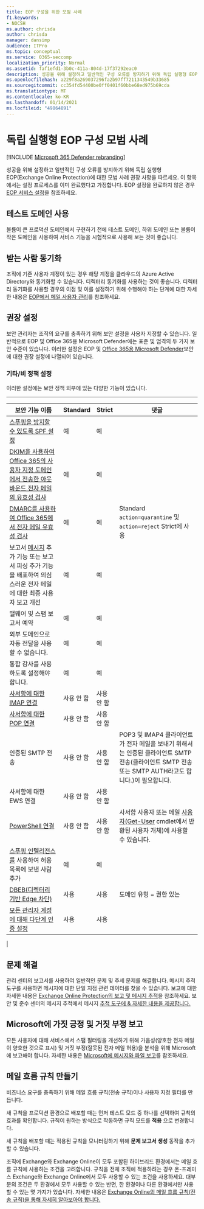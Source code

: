 ```yaml
---
title: EOP 구성을 위한 모범 사례
f1.keywords:
- NOCSH
ms.author: chrisda
author: chrisda
manager: dansimp
audience: ITPro
ms.topic: conceptual
ms.service: O365-seccomp
localization_priority: Normal
ms.assetid: faf1efd1-3b0c-411a-804d-17f37292eac0
description: 성공을 위해 설정하고 일반적인 구성 오류를 방지하기 위해 독립 실행형 EOP(Exchange Online Protection)에 대한 모범 사례 권장 사항을 따르세요.
ms.openlocfilehash: a229f8a269037296fa2b97ff7211343549b33685
ms.sourcegitcommit: cc354fd54400be0ff0401f60bbe68ed975b69cda
ms.translationtype: MT
ms.contentlocale: ko-KR
ms.lasthandoff: 01/14/2021
ms.locfileid: "49864891"
---
```

# <a name="best-practices-for-configuring-standalone-eop"></a>독립 실행형 EOP 구성 모범 사례

[!INCLUDE [Microsoft 365 Defender rebranding](../includes/microsoft-defender-for-office.md)]


성공을 위해 설정하고 일반적인 구성 오류를 방지하기 위해 독립 실행형 EOP(Exchange Online Protection)에 대한 모범 사례 권장 사항을 따르세요. 이 항목에서는 설정 프로세스를 이미 완료했다고 가정합니다. EOP 설정을 완료하지 않은 경우 [EOP 서비스 설정](set-up-your-eop-service.md)을 참조하세요.

## <a name="use-a-test-domain"></a>테스트 도메인 사용

볼륨이 큰 프로덕션 도메인에서 구현하기 전에 테스트 도메인, 하위 도메인 또는 볼륨이 작은 도메인을 사용하여 서비스 기능을 시험적으로 사용해 보는 것이 좋습니다.

## <a name="synchronize-recipients"></a>받는 사람 동기화

조직에 기존 사용자 계정이 있는 경우 해당 계정을 클라우드의 Azure Active Directory와 동기화할 수 있습니다. 디렉터리 동기화를 사용하는 것이 좋습니다. 디렉터리 동기화를 사용할 경우의 이점 및 이를 설정하기 위해 수행해야 하는 단계에 대한 자세한 내용은 [EOP에서 메일 사용자 관리](manage-mail-users-in-eop.md)를 참조하세요.

## <a name="recommended-settings"></a>권장 설정

보안 관리자는 조직의 요구를 충족하기 위해 보안 설정을 사용자 지정할 수 있습니다. 일반적으로 EOP 및 Office 365용 Microsoft Defender에는 표준 및 엄격의 두 가지 보안 수준이 있습니다. 이러한 설정은 EOP 및 [Office 365용 Microsoft Defender](recommended-settings-for-eop-and-office365-atp.md)보안에 대한 권장 설정에 나열되어 있습니다.

### <a name="miscellaneousnon-policy-settings"></a>기타/비 정책 설정

이러한 설정에는 보안 정책 외부에 있는 다양한 기능이 있습니다.

****

|보안 기능 이름|Standard|Strict|댓글|
|---|---|---|---|
|[스푸핑을 방지할 수 있도록 SPF 설정](set-up-spf-in-office-365-to-help-prevent-spoofing.md)|예|예||
|[DKIM을 사용하여 Office 365의 사용자 지정 도메인에서 전송한 아웃바운드 전자 메일의 유효성 검사](use-dkim-to-validate-outbound-email.md)|예|예||
|[DMARC를 사용하여 Office 365에서 전자 메일 유효성 검사](use-dmarc-to-validate-email.md)|예|예|Standard `action=quarantine` 및 `action=reject` Strict에 사용|
|보고서 [메시지](enable-the-report-message-add-in.md) 추가 기능 또는 [](enable-the-report-phish-add-in.md) 보고서 피싱 추가 기능을 배포하여 의심스러운 전자 메일에 대한 최종 사용자 보고 개선|예|예||
|맬웨어 및 스팸 보고서 예약|예|예||
|외부 도메인으로 자동 전달을 사용할 수 없습니다.|예|예||
|통합 감사를 사용하도록 설정해야 합니다.|예|예||
|[사서함에 대한 IMAP 연결](https://docs.microsoft.com/Exchange/clients-and-mobile-in-exchange-online/pop3-and-imap4/enable-or-disable-pop3-or-imap4-access)|사용 안 함|사용 안 함||
|[사서함에 대한 POP 연결](https://docs.microsoft.com/Exchange/clients-and-mobile-in-exchange-online/pop3-and-imap4/enable-or-disable-pop3-or-imap4-access)|사용 안 함|사용 안 함||
|인증된 SMTP 전송|사용 안 함|사용 안 함|POP3 및 IMAP4 클라이언트가 전자 메일을 보내기 위해서는 인증된 클라이언트 SMTP 전송(클라이언트 SMTP 전송 또는 SMTP AUTH라고도 합니다.)이 필요합니다.|
|사서함에 대한 EWS 연결|사용 안 함|사용 안 함||
|[PowerShell 연결](https://docs.microsoft.com/powershell/exchange/disable-access-to-exchange-online-powershell)|사용 안 함|사용 안 함|사서함 사용자 또는 메일 [사용자(Get-User](https://docs.microsoft.com/powershell/module/exchange/get-user) cmdlet에서 반환된 사용자 개체)에 사용할 수 있습니다.|
|[스푸핑 인텔리전스를](learn-about-spoof-intelligence.md) 사용하여 허용 목록에 보낸 사람 추가|예|예||
|[DBEB(디렉터리 기반 Edge 차단)](https://docs.microsoft.com/Exchange/mail-flow-best-practices/use-directory-based-edge-blocking)|사용|사용|도메인 유형 = 권한 있는|
|[모든 관리자 계정에 대해 다단계 인증 설정](https://docs.microsoft.com/microsoft-365/admin/security-and-compliance/set-up-multi-factor-authentication)|사용|사용||
|

## <a name="troubleshooting"></a>문제 해결

관리 센터의 보고서를 사용하여 일반적인 문제 및 추세 문제를 해결합니다. 메시지 추적 도구를 사용하면 메시지에 대한 단일 지점 관련 데이터를 찾을 수 있습니다. 보고에 대한 자세한 내용은 [Exchange Online Protection의 보고 및 메시지 추적](reporting-and-message-trace-in-exchange-online-protection.md)을 참조하세요. 보안 및 준수 센터의 메시지 추적에서 메시지 [추적 도구에 & 자세한 내용을 제공합니다.](message-trace-scc.md)

## <a name="report-false-positives-and-false-negatives-to-microsoft"></a>Microsoft에 가짓 긍정 및 거짓 부정 보고

모든 사용자에 대해 서비스에서 스팸 필터링을 개선하기 위해 가음성(양호한 전자 메일이 양호한 것으로 표시) 및 거짓 부정(잘못된 전자 메일 허용)을 분석을 위해 Microsoft에 보고해야 합니다. 자세한 내용은 [Microsoft에 메시지와 파일 보고](report-junk-email-messages-to-microsoft.md)를 참조하세요.

## <a name="create-mail-flow-rules"></a>메일 흐름 규칙 만들기

비즈니스 요구를 충족하기 위해 메일 흐름 규칙(전송 규칙)이나 사용자 지정 필터를 만듭니다.

새 규칙을 프로덕션 환경으로 배포할 때는 먼저 테스트 모드 중 하나를 선택하여 규칙의 효과를 확인합니다. 규칙이 원하는 방식으로 작동하면 규칙 모드를 **적용** 으로 변경합니다.

새 규칙을 배포할 때는 적용된 규칙을 모니터링하기 위해 **문제 보고서 생성** 동작을 추가할 수 있습니다.

조직에 Exchange와 Exchange Online이 모두 포함된 하이브리드 환경에서는 메일 흐름 규칙에 사용하는 조건을 고려합니다. 규칙을 전체 조직에 적용하려는 경우 온-프레미스 Exchange와 Exchange Online에서 모두 사용할 수 있는 조건을 사용하세요. 대부분의 조건은 두 환경에서 모두 사용할 수 있는 반면, 한 환경이나 다른 환경에서만 사용할 수 있는 몇 가지가 있습니다. 자세한 내용은 [Exchange Online의 메일 흐름 규칙(전송 규칙)을 통해 자세히 알아보아야 합니다.](https://docs.microsoft.com/exchange/security-and-compliance/mail-flow-rules/mail-flow-rules)
